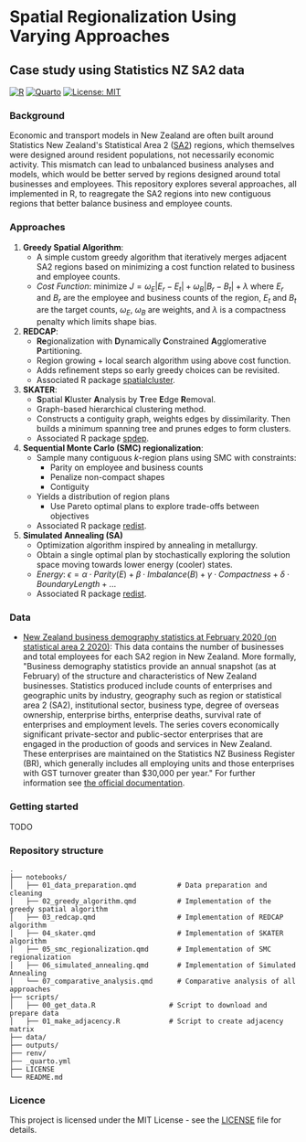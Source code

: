 # Spatial Regionalization Using Varying Approaches
## Case study using Statistics NZ SA2 data

[![R](https://img.shields.io/badge/R-4.3%2B-blue)](https://www.r-project.org/)
[![Quarto](https://img.shields.io/badge/Quarto-1.6%2B-orange)](https://www.r-project.org/)
[![License: MIT](https://img.shields.io/badge/License-MIT-yellow.svg)](https://opensource.org/licenses/MIT)

### Background
Economic and transport models in New Zealand are often built around Statistics New Zealand's Statistical Area 2 ([SA2](https://datafinder.stats.govt.nz/layer/104271-statistical-area-2-2020-generalised/)) regions, which themselves were designed around resident populations, not necessarily economic activity. This mismatch can lead to unbalanced business analyses and models, which would be better served by regions designed around total businesses and employees. This repository explores several approaches, all implemented in R, to reagregate the SA2 regions into new contiguous regions that better balance business and employee counts.

### Approaches
1. **Greedy Spatial Algorithm**:
    - A simple custom greedy algorithm that iteratively merges adjacent SA2 regions based on minimizing a cost function related to business and employee counts.
    - *Cost Function*: minimize $J = \omega_E |E_r - E_t| + \omega_B |B_r - B_t| + \lambda$ where $E_r$ and $B_r$ are the employee and business counts of the region, $E_t$ and $B_t$ are the target counts, $\omega_E$, $\omega_B$ are weights, and $\lambda$ is a compactness penalty which limits shape bias.
2. **REDCAP**:
    - **Re**gionalization with **D**ynamically **C**onstrained **A**gglomerative **P**artitioning.
    - Region growing + local search algorithm using above cost function.
    - Adds refinement steps so early greedy choices can be revisited.
    - Associated R package [spatialcluster](https://mpadge.github.io/spatialcluster/).
3. **SKATER**:
    - **S**patial **K**luster **A**nalysis by **T**ree **E**dge **R**emoval.
    - Graph-based hierarchical clustering method.
    - Constructs a contiguity graph, weights edges by dissimilarity. Then builds a minimum spanning tree and prunes edges to form clusters.
    - Associated R package [spdep](https://r-spatial.github.io/spdep/reference/skater.html).
4. **Sequential Monte Carlo (SMC) regionalization**:
    - Sample many contiguous *k*-region plans using SMC with constraints:
        - Parity on employee and business counts
        - Penalize non-compact shapes
        - Contiguity
    - Yields a distribution of region plans
        - Use Pareto optimal plans to explore trade-offs between objectives
    - Associated R package [redist](https://www.rdocumentation.org/packages/redist/versions/2.0.1/topics/redist.smc). 
5. **Simulated Annealing (SA)**
    - Optimization algorithm inspired by annealing in metallurgy.
    - Obtain a single optimal plan by stochastically exploring the solution space moving towards lower energy (cooler) states.
    - *Energy*: $\epsilon = \alpha \cdot Parity(E) + \beta \cdot Imbalance(B) + \gamma \cdot Compactness + \delta \cdot BoundaryLength + ...$
    - Associated R package [redist](https://www.rdocumentation.org/packages/redist/versions/2.0.1/topics/redist.mcmc.anneal).

### Data
- [New Zealand business demography statistics at February 2020 (on statistical area 2 2020)](https://datafinder.stats.govt.nz/layer/105388-new-zealand-business-demography-statistics-at-february-2020-on-statistical-area-2-2020/): This data contains the number of businesses and total employees for each SA2 region in New Zealand. More formally, "Business demography statistics provide an annual snapshot (as at February) of the structure and characteristics of New Zealand businesses. Statistics produced include counts of enterprises and geographic units by industry, geography such as region or statistical area 2 (SA2), institutional sector, business type, degree of overseas ownership, enterprise births, enterprise deaths, survival rate of enterprises and employment levels.
The series covers economically significant private-sector and public-sector enterprises that are engaged in the production of goods and services in New Zealand. These enterprises are maintained on the Statistics NZ Business Register (BR), which generally includes all employing units and those enterprises with GST turnover greater than $30,000 per year."
For further information see [the official documentation](https://www.stats.govt.nz/information-releases/new-zealand-business-demography-statistics-at-february-2020/). 

### Getting started
TODO

### Repository structure

```
.
├── notebooks/
│   ├── 01_data_preparation.qmd          # Data preparation and cleaning
│   ├── 02_greedy_algorithm.qmd          # Implementation of the greedy spatial algorithm
│   ├── 03_redcap.qmd                    # Implementation of REDCAP algorithm
│   ├── 04_skater.qmd                    # Implementation of SKATER algorithm
│   ├── 05_smc_regionalization.qmd       # Implementation of SMC regionalization
│   ├── 06_simulated_annealing.qmd       # Implementation of Simulated Annealing
│   └── 07_comparative_analysis.qmd      # Comparative analysis of all approaches
├── scripts/
│   ├── 00_get_data.R                  # Script to download and prepare data
│   ├── 01_make_adjacency.R            # Script to create adjacency matrix
├── data/
├── outputs/
├── renv/
├── _quarto.yml
├── LICENSE
└── README.md
```

### Licence
This project is licensed under the MIT License - see the [LICENSE](LICENSE) file for details.